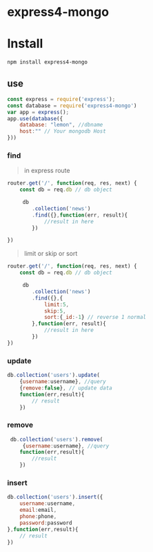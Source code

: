 # express4-mongo


# Install

```
npm install express4-mongo
```

## use

```js
const express = require('express');
const database = require('express4-mongo')
var app = express();
app.use(database({
    database: "lemon", //dbname
    host:"" // Your mongodb Host
}))
```

### find

> in express route

```js
router.get('/', function(req, res, next) {
    const db = req.db // db object

     db
        .collection('news')
        .find({},function(err, result){
            //result in here
        })

})
```

> limit or skip or sort

```js
router.get('/', function(req, res, next) {
    const db = req.db // db object

     db
        .collection('news')
        .find({},{
            limit:5,
            skip:5,
            sort:{_id:-1} // reverse 1 normal
        },function(err, result){
            //result in here
        })
})
```
### update

```js
db.collection('users').update(
    {username:username}, //query
    {remove:false}, // update data
    function(err,result){
        // result
    })
```

### remove

```js
 db.collection('users').remove(
     {username:username}, //query
    function(err,result){
        //result
    })
```
### insert

```js
db.collection('users').insert({
    username:username,
    email:email,
    phone:phone,
    password:password 
},function(err,result){
    // result
})
```



